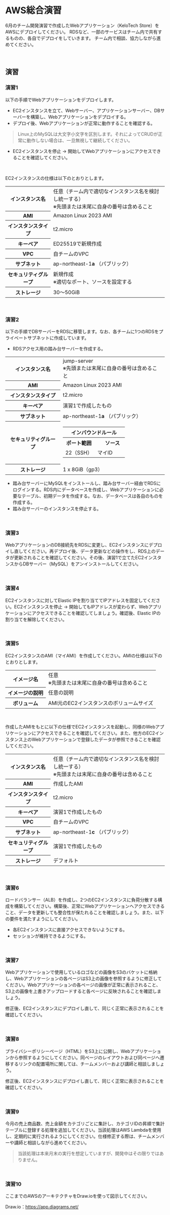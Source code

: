 # AWS総合演習

6月のチーム開発演習で作成したWebアプリケーション（KeloTech Store）をAWSにデプロイしてください。
RDSなど、一部のサービスはチーム内で共有するものの、各自でデプロイをしていきます。
チーム内で相談、協力しながら進めてください。

<br>

## 演習

### 演習1

以下の手順でWebアプリケーションをデプロイします。

- EC2インスタンスを立て、Webサーバー、アプリケーションサーバー、DBサーバーを構築し、Webアプリケーションをデプロイする。
- デプロイ後、Webアプリケーションが正常に動作することを確認する。

> Linux上のMySQLは大文字小文字を区別します。それによってCRUDが正常に動作しない場合は、一旦無視して継続してください。

- EC2インスタンスを停止 → 開始してWebアプリケーションにアクセスできることを確認してください。

<br>

EC2インスタンスの仕様は以下のとおりとします。

<table>
    <tr>
        <th>インスタンス名</th>
        <td>任意（チーム内で適切なインスタンス名を検討し統一する）<br>※先頭または末尾に自身の番号は含めること</td>
    </tr>
    <tr>
        <th>AMI</th>
        <td>Amazon Linux 2023 AMI</td>
    </tr>
    <tr>
        <th>インスタンスタイプ</th>
        <td>t2.micro</td>
    </tr>
    <tr>
        <th>キーペア</th>
        <td>ED25519で新規作成</td>
    </tr>
    <tr>
        <th>VPC</th>
        <td>自チームのVPC</td>
    </tr>
    <tr>
        <th>サブネット</th>
        <td>ap-northeast-1<b>a</b> （パブリック）</td>
    </tr>
    <tr>
        <th>セキュリティグループ</th>
        <td>新規作成<br>※適切なポート、ソースを設定する</td>
    </tr>
    <tr>
        <th>ストレージ</th>
        <td>30～50GiB</td>
    </tr>
</table>

<br>

### 演習2

以下の手順でDBサーバーをRDSに移管します。なお、各チームに1つのRDSをプライベートサブネットに作成しています。

- RDSアクセス用の踏み台サーバーを作成する。

<table>
    <tr>
        <th>インスタンス名</th>
        <td>jump-server<br>※先頭または末尾に自身の番号は含めること</td>
    </tr>
    <tr>
        <th>AMI</th>
        <td>Amazon Linux 2023 AMI</td>
    </tr>
    <tr>
        <th>インスタンスタイプ</th>
        <td>t2.micro</td>
    </tr>
    <tr>
        <th>キーペア</th>
        <td>演習1で作成したもの</td>
    </tr>
    <tr>
        <th>サブネット</th>
        <td>ap-northeast-1<b>a</b> （パブリック）</td>
    </tr>
    <tr>
        <th>セキュリティグループ</th>
        <td>
            <table>
                <tr>
                    <th colspan="2">インバウンドルール</th>
                </tr>
                <tr>
                    <th>ポート範囲</th>
                    <th>　ソース　</th>
                </tr>
                <tr>
                    <td>22（SSH）</td>
                    <td>マイID</td>
                </tr>
            </table>
        </td>
    </tr>
    <tr>
        <th>ストレージ</th>
        <td>1 x 8GiB（gp3）</td>
    </tr>
</table>

- 踏み台サーバーにMySQLをインストールし、踏み台サーバー経由でRDSにログインする。RDS内にデータベースを作成し、Webアプリケーションに必要なテーブル、初期データを作成する。なお、データベースは各自のものを作成する。
- 踏み台サーバーのインスタンスを停止する。

<br>

### 演習3

WebアプリケーションのDB接続先をRDSに変更し、EC2インスタンスにデプロイし直してください。再デプロイ後、データ更新などの操作をし、RDS上のデータが更新されることを確認してください。その後、演習1で立てたEC2インスタンスからDBサーバー（MySQL）をアンインストールしてください。

<br>

### 演習4


EC2インスタンスに対してElastic IPを割り当ててIPアドレスを固定してください。EC2インスタンスを停止 → 開始してもIPアドレスが変わらず、Webアプリケーションにアクセスできることを確認してしましょう。確認後、Elastic IPの割り当てを解除してください。

<br>

### 演習5

EC2インスタンスのAMI（マイAMI）を作成してください。AMIの仕様は以下のとおりとします。

<table>
    <tr>
        <th>イメージ名</th>
        <td>任意<br>※先頭または末尾に自身の番号は含めること</td>
    </tr>
    <tr>
        <th>イメージの説明</th>
        <td>任意の説明</td>
    </tr>
    <tr>
        <th>ボリューム</th>
        <td>AMI元のEC2インスタンスのボリュームサイズ</td>
    </tr>
</table>

<br>

作成したAMIをもとに以下の仕様でEC2インスタンスを起動し、同様のWebアプリケーションにアクセスできることを確認してください。また、他方のEC2インスタンス上のWebアプリケーションで登録したデータが参照できることを確認してください。

<table>
    <tr>
        <th>インスタンス名</th>
        <td>任意（チーム内で適切なインスタンス名を検討し統一する）<br>※先頭または末尾に自身の番号は含めること</td>
    </tr>
    <tr>
        <th>AMI</th>
        <td>作成したAMI</td>
    </tr>
    <tr>
        <th>インスタンスタイプ</th>
        <td>t2.micro</td>
    </tr>
    <tr>
        <th>キーペア</th>
        <td>演習1で作成したもの</td>
    </tr>
    <tr>
        <th>VPC</th>
        <td>自チームのVPC</td>
    </tr>
    <tr>
        <th>サブネット</th>
        <td>ap-northeast-1<b>c</b> （パブリック）</td>
    </tr>
    <tr>
        <th>セキュリティグループ</th>
        <td>演習1で作成したもの</td>
    </tr>
    <tr>
        <th>ストレージ</th>
        <td>デフォルト</td>
    </tr>
</table>

<br>

### 演習6

ロードバランサー（ALB）を作成し、2つのEC2インスタンスに負荷分散する構成を構築してください。構築後、正常にWebアプリケーションへアクセスできること、データを更新しても整合性が保たれることを確認しましょう。また、以下の要件を満たすようにしてください。

- 各EC2インスタンスに直接アクセスできないようにする。
- セッションが維持できるようにする。

<br>

### 演習7

Webアプリケーションで使用しているロゴなどの画像をS3のバケットに格納し、Webアプリケーションの各ページはS3上の画像を参照するように修正してください。Webアプリケーションの各ページの画像が正常に表示されること、S3上の画像を上書きアップロードすると各ページに反映されることを確認しましょう。

修正後、EC2インスタンスにデプロイし直して、同じく正常に表示されることを確認してください。

<br>

### 演習8

プライバシーポリシーページ（HTML）をS3上に公開し、Webアプリケーションから参照するようにしてください。同ページのレイアウトおよび同ページへ遷移するリンクの配置場所に関しては、チームメンバーおよび講師と相談しましょう。

修正後、EC2インスタンスにデプロイし直して、同じく正常に表示されることを確認してください。

<br>

### 演習9

今月の売上商品数、売上金額をカテゴリごとに集計し、カテゴリIDの昇順で集計テーブルに登録する処理を追加してください。当該処理はAWS Lambdaを使用し、定期的に実行されるようにしてください。仕様修正する際は、チームメンバーや講師と相談しながら進めてください。

> 当該処理は本来月末の実行を想定していますが、開発中はその限りではありません。

<br>

### 演習10

ここまでのAWSのアーキテクチャをDraw.ioを使って図示してください。

Draw.io：https://app.diagrams.net/
